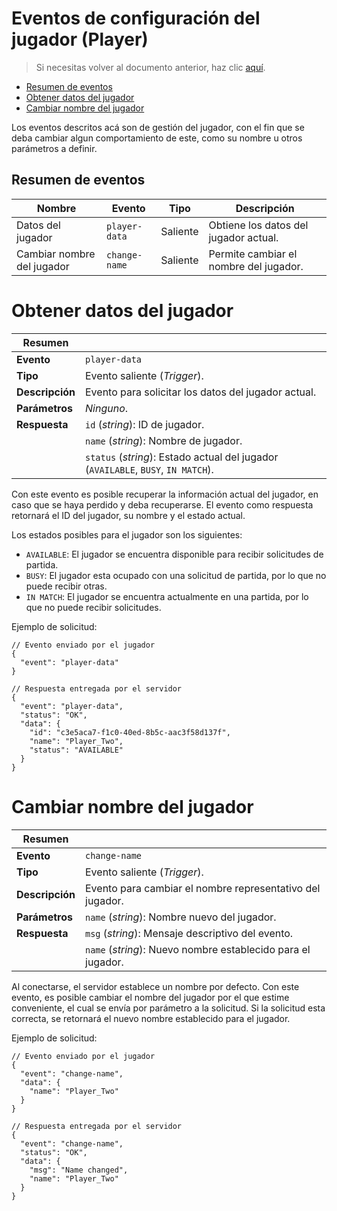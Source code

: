 # Eventos de configuración del jugador (Player)

> Si necesitas volver al documento anterior, haz clic [aquí](./server-connect-and-use-es.md).

- [Resumen de eventos](#resumen-de-eventos)
- [Obtener datos del jugador](#obtener-datos-del-jugador)
- [Cambiar nombre del jugador](#cambiar-nombre-del-jugador)

Los eventos descritos acá son de gestión del jugador, con el fin que se deba cambiar algun comportamiento
de este, como su nombre u otros parámetros a definir.

## Resumen de eventos

| Nombre                     | Evento      | Tipo     | Descripción                            |
|----------------------------|-------------|----------|----------------------------------------|
| Datos del jugador          |`player-data`| Saliente | Obtiene los datos del jugador actual.  |
| Cambiar nombre del jugador |`change-name`| Saliente | Permite cambiar el nombre del jugador. |

# Obtener datos del jugador

| Resumen         |                                                                                   |
|-----------------|-----------------------------------------------------------------------------------|
| __Evento__      | `player-data`                                                                     |
| __Tipo__        | Evento saliente (_Trigger_).                                                      |
| __Descripción__ | Evento para solicitar los datos del jugador actual.                               |
| __Parámetros__  | _Ninguno_.                                                                        |
| __Respuesta__   | `id` (_string_): ID de jugador.                                                   |
|                 | `name` (_string_): Nombre de jugador.                                             |
|                 | `status` (_string_): Estado actual del jugador (`AVAILABLE`, `BUSY`, `IN MATCH`). |

Con este evento es posible recuperar la información actual del jugador, en caso que se haya perdido y deba
recuperarse. El evento como respuesta retornará el ID del jugador, su nombre y el estado actual.

Los estados posibles para el jugador son los siguientes:
- `AVAILABLE`: El jugador se encuentra disponible para recibir solicitudes de partida.
- `BUSY`: El jugador esta ocupado con una solicitud de partida, por lo que no puede recibir otras.
- `IN MATCH`: El jugador se encuentra actualmente en una partida, por lo que no puede recibir solicitudes.

Ejemplo de solicitud:
```jsonc
// Evento enviado por el jugador
{
  "event": "player-data"
}

// Respuesta entregada por el servidor
{
  "event": "player-data",
  "status": "OK",
  "data": {
    "id": "c3e5aca7-f1c0-40ed-8b5c-aac3f58d137f",
    "name": "Player_Two",
    "status": "AVAILABLE"
  }
}
```

# Cambiar nombre del jugador

| Resumen         |                                                              |
|-----------------|--------------------------------------------------------------|
| __Evento__      | `change-name`                                                |
| __Tipo__        | Evento saliente (_Trigger_).                                 |
| __Descripción__ | Evento para cambiar el nombre representativo del jugador.    |
| __Parámetros__  | `name` (_string_): Nombre nuevo del jugador.                 |
| __Respuesta__   | `msg` (_string_): Mensaje descriptivo del evento.            |
|                 | `name` (_string_): Nuevo nombre establecido para el jugador. |

Al conectarse, el servidor establece un nombre por defecto. Con este evento, es posible cambiar el nombre del
jugador por el que estime conveniente, el cual se envía por parámetro a la solicitud. Si la solicitud esta
correcta, se retornará el nuevo nombre establecido para el jugador.

Ejemplo de solicitud:
```jsonc
// Evento enviado por el jugador
{
  "event": "change-name",
  "data": {
    "name": "Player_Two"
  }
}

// Respuesta entregada por el servidor
{
  "event": "change-name",
  "status": "OK",
  "data": {
    "msg": "Name changed",
    "name": "Player_Two"
  }
}
```